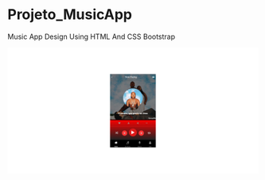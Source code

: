 # Projeto_MusicApp
 Music App Design Using HTML And CSS Bootstrap


![screenshot](https://github.com/nonatodiego/Projeto_MusicApp/blob/master/screencapture-wonderful-edison-94f934-netlify-2019-02-03-14_53_52.png)
